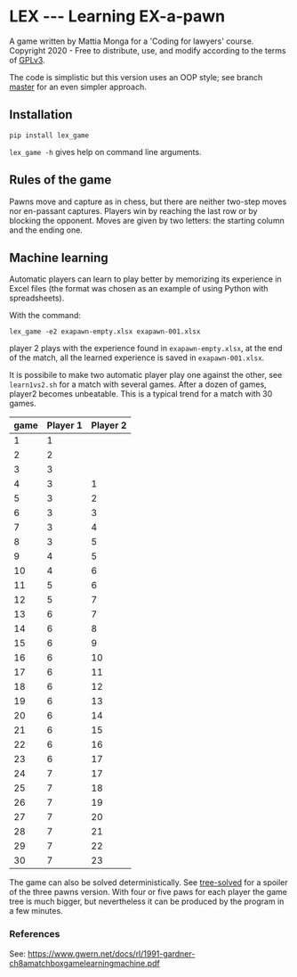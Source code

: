 # LEX --- Learning EX-a-pawn

A game written by Mattia Monga for a 'Coding for lawyers' course. Copyright
2020 - Free to distribute, use, and modify according to the terms of
[GPLv3](LICENSE).

The code is simplistic but this version uses an OOP style; see branch
[master](https://gitlab.com/mmonga/lex/-/tree/master) for an even simpler
approach. 


## Installation

```
pip install lex_game
```

`lex_game -h` gives help on command line arguments.


## Rules of the game

Pawns move and capture as in chess, but there are neither two-step moves nor en-passant captures.
Players win by reaching the last row or by blocking the opponent.
Moves are given by two letters: the starting column and the ending one.

## Machine learning

Automatic players can learn to play better by memorizing its experience in Excel
files (the format was chosen as an example of using Python with spreadsheets).

With the command:
```
lex_game -e2 exapawn-empty.xlsx exapawn-001.xlsx
```

player 2 plays with the experience found in `exapawn-empty.xlsx`, at the end of 
the match, all the learned experience is saved in `exapawn-001.xlsx`.

It is possibile to make two automatic player play one against the other, see
`learn1vs2.sh` for a match with several games. After a dozen of games, player2
becomes unbeatable. This is a typical trend for a match with 30 games.

| game | Player 1 | Player 2 |
|------|----------|----------|
|    1 |        1 |          |
|    2 |        2 |          |
|    3 |        3 |          |
|    4 |        3 |        1 |
|    5 |        3 |        2 |
|    6 |        3 |        3 |
|    7 |        3 |        4 |
|    8 |        3 |        5 |
|    9 |        4 |        5 |
|   10 |        4 |        6 |
|   11 |        5 |        6 |
|   12 |        5 |        7 |
|   13 |        6 |        7 |
|   14 |        6 |        8 |
|   15 |        6 |        9 |
|   16 |        6 |       10 |
|   17 |        6 |       11 |
|   18 |        6 |       12 |
|   19 |        6 |       13 |
|   20 |        6 |       14 |
|   21 |        6 |       15 |
|   22 |        6 |       16 |
|   23 |        6 |       17 |
|   24 |        7 |       17 |
|   25 |        7 |       18 |
|   26 |        7 |       19 |
|   27 |        7 |       20 |
|   28 |        7 |       21 |
|   29 |        7 |       22 |
|   30 |        7 |       23 |

The game can also be solved deterministically. See
[tree-solved](tree-solved.pdf) for a spoiler of the three pawns version. With
four or five paws for each player the game tree is much bigger, but nevertheless
it can be produced by the program in a few minutes.

### References

See: https://www.gwern.net/docs/rl/1991-gardner-ch8amatchboxgamelearningmachine.pdf
